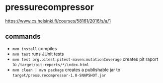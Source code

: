 # pressurecompressor
https://www.cs.helsinki.fi/courses/58161/2016/s/a/1

## commands
- `mvn install` compiles
- `mvn test` runs JUnit tests
- `mvn test org.pitest:pitest-maven:mutationCoverage` creates pit raport to `/target/pit-reports/*/index.html`
- `mvn clean | mvn package` creates a publishable jar to `target/pressurecompressor-1.0-SNAPSHOT.jar`

